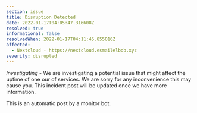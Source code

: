 ```yaml
---
section: issue
title: Disruption Detected
date: 2022-01-17T04:05:47.316608Z
resolved: true
informational: false
resolvedWhen: 2022-01-17T04:11:45.855016Z
affected:
  - Nextcloud - https://nextcloud.esmailelbob.xyz
severity: disrupted
---
```

*Investigating* - We are investigating a potential issue that might affect the uptime of one our of services. We are sorry for any inconvenience this may cause you. This incident post will be updated once we have more information.

This is an automatic post by a monitor bot.
        